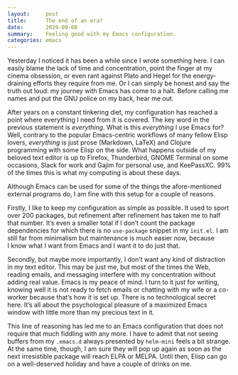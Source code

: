 ```yaml
---
layout:     post
title:      The end of an era?
date:       2020-09-08
summary:    Feeling good with my Emacs configuration.
categories: emacs
---
```


Yesterday I noticed it has been a while since I wrote something here. I can
easily blame the lack of time and concentration, point the finger at my cinema
obsession, or even rant against Plato and Hegel for the energy-draining efforts
they require from me. Or I can simply be honest and say the truth out loud: my
journey with Emacs has come to a halt. Before calling me names and put the GNU
police on my back, hear me out.

After years on a constant tinkering diet, my configuration has reached a point
where everything I need from it is covered. The key word in the previous
statement is *everything*. What is this *everything* I use Emacs for? Well, contrary
to the popular Emacs-centric workflows of many fellow Elisp lovers, *everything*
is just prose (Markdown, LaTeX) and Clojure programming with some Elisp on the
side. What happens outside of my beloved text editor is up to Firefox,
Thunderbird, GNOME Terminal on some occasions, Slack for work and Gajim for
personal use, and KeePassXC. 99% of the times this is what my computing is about
these days.

Although Emacs can be used for some of the things the afore-mentioned external
programs do, I am fine with this setup for a couple of reasons. 

Firstly, I like to keep my configuration as simple as possible. It used to sport
over 200 packages, but refinement after refinement has taken me to half that
number. It’s even a smaller total if I don’t count the package dependencies for
which there is no `use-package` snippet in my `init.el`. I am still far from
minimalism but maintenance is much easier now, because I know what I want from
Emacs and I want it to do just that.

Secondly, but maybe more importantly, I don’t want any kind of distraction in my
text editor. This may be just me, but most of the times the Web, reading emails,
and messaging interfere with my concentration without adding real value. Emacs
is my peace of mind. I turn to it just for writing, knowing well it is not ready
to fetch emails or chatting with my wife or a co-worker because that’s how it is
set up. There is no technological secret here. It’s all about the psychological
pleasure of a maximized Emacs window with little more than my precious text in
it.

This line of reasoning has led me to an Emacs configuration that does not
require that much fiddling with any more. I have to admit that not seeing
buffers from my `.emacs.d` always presented by `helm-mini` feels a bit strange. At
the same time, though, I am sure they will pop up again as soon as the next
irresistible package will reach ELPA or MELPA. Until then, Elisp can go on a
well-deserved holiday and have a couple of drinks on me.
